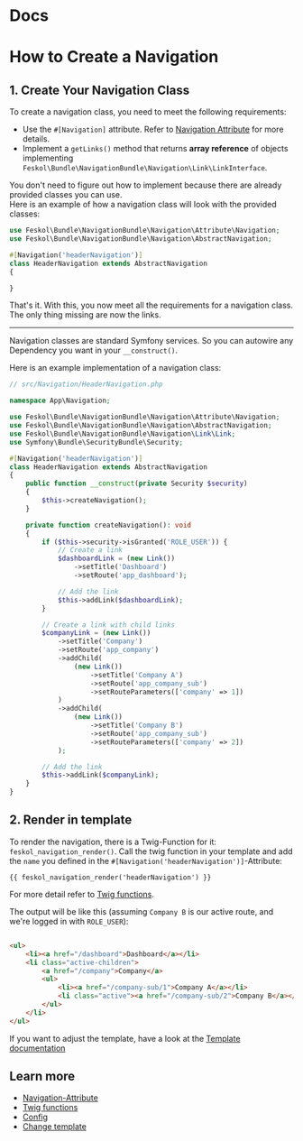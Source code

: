 # Docs

# How to Create a Navigation

## 1. Create Your Navigation Class

To create a navigation class, you need to meet the following requirements:

- Use the `#[Navigation]` attribute. Refer
  to [Navigation Attribute](attribute.md) for more details.
- Implement a `getLinks()` method that returns **array reference** of objects
  implementing `Feskol\Bundle\NavigationBundle\Navigation\Link\LinkInterface`.

You don't need to figure out how to implement because there are already provided
classes you can use.  
Here is an example of how a navigation class will look with the provided
classes:

```php
use Feskol\Bundle\NavigationBundle\Navigation\Attribute\Navigation;
use Feskol\Bundle\NavigationBundle\Navigation\AbstractNavigation;

#[Navigation('headerNavigation')]
class HeaderNavigation extends AbstractNavigation
{

}
```

That's it. With this, you now meet all the requirements for a navigation
class.  
The only thing missing are now the links.

---
Navigation classes are standard Symfony services. So you can autowire any
Dependency you want in your `__construct()`.

Here is an example implementation of a navigation class:

```php
// src/Navigation/HeaderNavigation.php

namespace App\Navigation;

use Feskol\Bundle\NavigationBundle\Navigation\Attribute\Navigation;
use Feskol\Bundle\NavigationBundle\Navigation\AbstractNavigation;
use Feskol\Bundle\NavigationBundle\Navigation\Link\Link;
use Symfony\Bundle\SecurityBundle\Security;

#[Navigation('headerNavigation')]
class HeaderNavigation extends AbstractNavigation
{
    public function __construct(private Security $security)
    {
        $this->createNavigation();
    }

    private function createNavigation(): void
    {
        if ($this->security->isGranted('ROLE_USER')) {
            // Create a link
            $dashboardLink = (new Link())
                ->setTitle('Dashboard')
                ->setRoute('app_dashboard');

            // Add the link
            $this->addLink($dashboardLink);
        }

        // Create a link with child links
        $companyLink = (new Link())
            ->setTitle('Company')
            ->setRoute('app_company')
            ->addChild(
                (new Link())
                    ->setTitle('Company A')
                    ->setRoute('app_company_sub')
                    ->setRouteParameters(['company' => 1])
            )
            ->addChild(
                (new Link())
                    ->setTitle('Company B')
                    ->setRoute('app_company_sub')
                    ->setRouteParameters(['company' => 2])
            );

        // Add the link
        $this->addLink($companyLink);
    }
}
```

## 2. Render in template

To render the navigation, there is a Twig-Function for it:
`feskol_navigation_render()`.
Call the twig function in your template and add the `name` you defined in
the `#[Navigation('headerNavigation')]`-Attribute:

```twig
{{ feskol_navigation_render('headerNavigation') }}
```

For more detail refer to [Twig functions](twig-functions.md).

The output will be like this (assuming `Company B` is our active route, and
we're logged in with `ROLE_USER`):

```html

<ul>
    <li><a href="/dashboard">Dashboard</a></li>
    <li class="active-children">
        <a href="/company">Company</a>
        <ul>
            <li><a href="/company-sub/1">Company A</a></li>
            <li class="active"><a href="/company-sub/2">Company B</a></li>
        </ul>
    </li>
</ul>
```

If you want to adjust the template, have a look at
the [Template documentation](template.md)

## Learn more

* [Navigation-Attribute](attribute.md)
* [Twig functions](twig-functions.md)
* [Config](config.md)
* [Change template](template.md)

